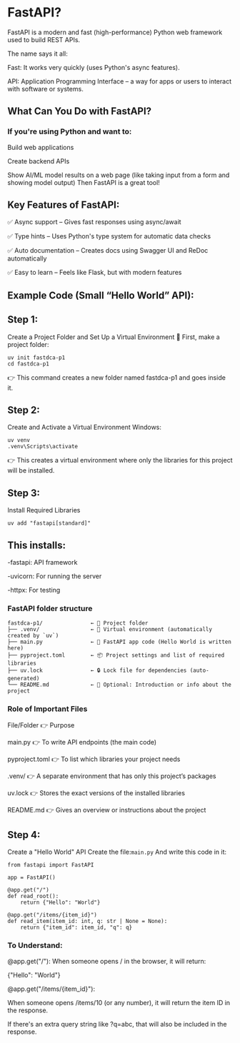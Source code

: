 # FastAPI?
FastAPI is a modern and fast (high-performance) Python web framework used to build REST APIs.

The name says it all:

Fast: It works very quickly (uses Python's async features).

API: Application Programming Interface – a way for apps or users to interact with software or systems.

## What Can You Do with FastAPI?
### If you're using Python and want to:

Build web applications

Create backend APIs

Show AI/ML model results on a web page (like taking input from a form and showing model output)
Then FastAPI is a great tool!

## Key Features of FastAPI:
✅ Async support – Gives fast responses using async/await

✅ Type hints – Uses Python's type system for automatic data checks

✅ Auto documentation – Creates docs using Swagger UI and ReDoc automatically

✅ Easy to learn – Feels like Flask, but with modern features

## Example Code (Small “Hello World” API):

## Step 1:
Create a Project Folder and Set Up a Virtual Environment
🔧 First, make a project folder:
```
uv init fastdca-p1
cd fastdca-p1
```
👉 This command creates a new folder named fastdca-p1 and goes inside it.

## Step 2: 
Create and Activate a Virtual Environment
Windows:
```
uv venv
.venv\Scripts\activate
```
👉 This creates a virtual environment where only the libraries for this project will be installed.

## Step 3: 
Install Required Libraries
```
uv add "fastapi[standard]"
```
## This installs:

-fastapi: API framework

-uvicorn: For running the server

-httpx: For testing

### FastAPI folder structure
```
fastdca-p1/               ← 📁 Project folder
├── .venv/                ← 🐍 Virtual environment (automatically created by `uv`)
├── main.py               ← 🧠 FastAPI app code (Hello World is written here)
├── pyproject.toml        ← 📦 Project settings and list of required libraries
├── uv.lock               ← 🔒 Lock file for dependencies (auto-generated)
└── README.md             ← 📄 Optional: Introduction or info about the project
```
### Role of Important Files
File/Folder 👉 Purpose

main.py 👉 To write API endpoints (the main code)

pyproject.toml 👉 To list which libraries your project needs

.venv/ 👉 A separate environment that has only this project’s packages

uv.lock	👉 Stores the exact versions of the installed libraries

README.md 👉 Gives an overview or instructions about the project

## Step 4:
Create a "Hello World" API
Create the file:``` main.py ```
And write this code in it:
```
from fastapi import FastAPI

app = FastAPI()

@app.get("/")
def read_root():
    return {"Hello": "World"}

@app.get("/items/{item_id}")
def read_item(item_id: int, q: str | None = None):
    return {"item_id": item_id, "q": q}

```
### To Understand:
@app.get("/"):
When someone opens / in the browser, it will return:

{"Hello": "World"}

@app.get("/items/{item_id}"):

When someone opens /items/10 (or any number), it will return the item ID in the response.

If there's an extra query string like ?q=abc, that will also be included in the response.


